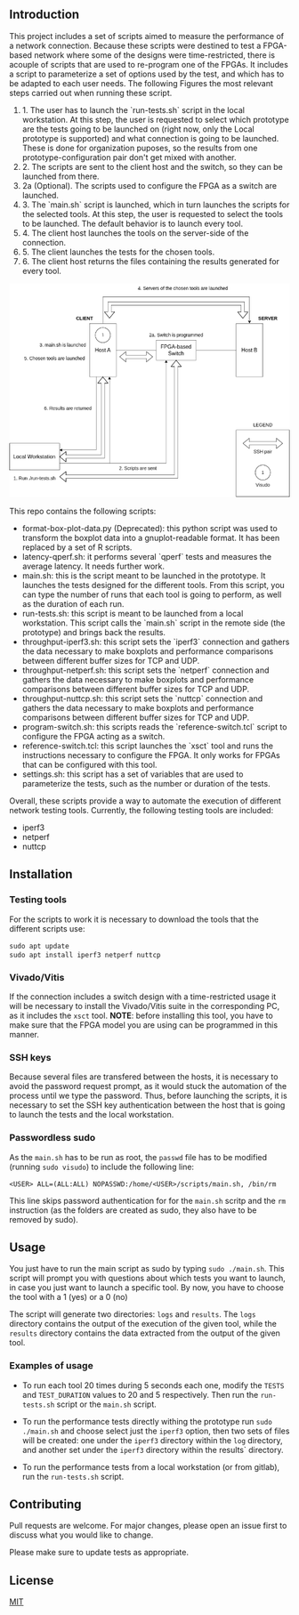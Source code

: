 ## Introduction 
This project includes a set of scripts aimed to measure the performance of a network connection. Because these scripts were destined to test a FPGA-based network where some of the designs were time-restricted, there is acouple of scripts that are used to re-program one of the FPGAs. It includes a script to parameterize a set of options used by the test, and which has to be adapted to each user needs. The following Figures the most relevant steps carried out when running these script.

<ol>
    <li>1. The user has to launch the `run-tests.sh` script in the local workstation. At this step, the user is requested to select which prototype are the tests going to be launched on (right now, only the Local prototype is supported) and what connection is going to be launched. These is done for organization puposes, so the results from one prototype-configuration pair don't get mixed with another.</li>
    <li>2. The scripts are sent to the client host and the switch, so they can be launched from there.</li>
    <li>2a (Optional). The scripts used to configure the FPGA as a switch are launched.</li>
    <li>3. The `main.sh` script is launched, which in turn launches the scripts for the selected tools. At this step, the user is requested to select the tools to be launched. The default behavior is to launch every tool. </li>
    <li>4. The client host launches the tools on the server-side of the connection.</li>
    <li>5. The client launches the tests for the chosen tools.</li>
    <li>6. The client host returns the files containing the results generated for every tool.</li>
</ol>

![Scripts flow](./figs/prototype-testing.drawio.png)

This repo contains the following scripts:
<ul>
    <li>format-box-plot-data.py (Deprecated): this python script was used to transform the boxplot data into a gnuplot-readable format. It has been replaced by a set of R scripts.</li>
    <li>latency-qperf.sh: it performs several `qperf` tests and measures the average latency. It needs further work.</li>
    <li>main.sh: this is the script meant to be launched in the prototype. It launches the tests designed for the different tools. From this script, you can type the number of runs that each tool is going to perform, as well as the duration of each run.</li>
    <li>run-tests.sh: this script is meant to be launched from a local workstation. This script calls the `main.sh` script in the remote side (the prototype) and brings back the results.</li>
    <li>throughput-iperf3.sh: this script sets the `iperf3` connection and gathers the data necessary to make boxplots and performance comparisons between different buffer sizes for TCP and UDP.</li>
    <li>throughput-netperf.sh: this script sets the `netperf` connection and gathers the data necessary to make boxplots and performance comparisons between different buffer sizes for TCP and UDP.</li>
    <li>throughput-nuttcp.sh: this script sets the `nuttcp` connection and gathers the data necessary to make boxplots and performance comparisons between different buffer sizes for TCP and UDP.</li>
    <li>program-switch.sh: this scripts reads the `reference-switch.tcl` script to configure the FPGA acting as a switch.</li>
    <li>reference-switch.tcl: this script launches the `xsct` tool and runs the instructions necessary to configure the FPGA. It only works for FPGAs that can be configured with this tool.</li>
    <li>settings.sh: this script has a set of variables that are used to parameterize the tests, such as the number or duration of the tests.</li>
</ul>

Overall, these scripts provide a way to automate the execution of different network testing tools. Currently, the following testing tools are included:

- iperf3
- netperf
- nuttcp

## Installation

### Testing tools
For the scripts to work it is necessary to download the tools that the different scripts use:

```
sudo apt update
sudo apt install iperf3 netperf nuttcp
```

### Vivado/Vitis
If the connection includes a switch design with a time-restricted usage it will be necessary to install the Vivado/Vitis suite in the corresponding PC, as it includes the `xsct` tool. **NOTE**: before installing this tool, you have to make sure that the FPGA model you are using can be programmed in this manner.

### SSH keys
Because several files are transfered between the hosts, it is necessary to avoid the password request prompt, as it would stuck the automation of the process until we type the password. Thus, before launching the scripts, it is necessary to set the SSH key authentication between the host that is going to launch the tests and the local workstation.

### Passwordless sudo

As the `main.sh` has to be run as root, the `passwd` file has to be modified (running `sudo visudo`) to include the following line:

```
<USER> ALL=(ALL:ALL) NOPASSWD:/home/<USER>/scripts/main.sh, /bin/rm
```
This line skips password authentication for <USER> for the `main.sh` scritp and the `rm` instruction (as the folders are created as sudo, they also have to be removed by sudo).

## Usage

You just have to run the main script as sudo by typing `sudo ./main.sh`. This script will prompt you with questions about which tests you want to launch, in case you just want to launch a specific tool. By now, you have to choose the tool with a 1 (yes) or a 0 (no)

The script will generate two directories: `logs` and `results`. The `logs` directory contains the output of the execution of the given tool, while the `results` directory contains the data extracted from the output of the given tool.

### Examples of usage

- To run each tool 20 times during 5 seconds each one, modify the `TESTS` and `TEST_DURATION` values to 20 and 5 respectively. Then run the `run-tests.sh` script or the `main.sh` script.

- To run the performance tests directly withing the prototype run `sudo ./main.sh` and choose select just the `iperf3` option, then two sets of files will be created: one under the `iperf3` directory within the `log` directory, and another set under the `iperf3` directory within the results` directory.

- To run the performance tests from a local workstation (or from gitlab), run the `run-tests.sh` script.


## Contributing

Pull requests are welcome. For major changes, please open an issue first
to discuss what you would like to change.

Please make sure to update tests as appropriate.

## License

[MIT](https://choosealicense.com/licenses/mit/)
